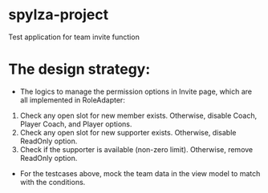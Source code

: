 # spylza-project

Test application for team invite function

The design strategy:
====================

- The logics to manage the permission options in Invite page, which are all implemented in
  RoleAdapter:

1. Check any open slot for new member exists. Otherwise, disable Coach, Player Coach, and Player
   options.
2. Check any open slot for new supporter exists. Otherwise, disable ReadOnly option.
3. Check if the supporter is available (non-zero limit). Otherwise, remove ReadOnly option.

- For the testcases above, mock the team data in the view model to match with the conditions.  